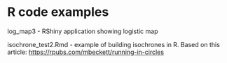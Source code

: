 # R code examples

log_map3 - RShiny application showing logistic map

isochrone_test2.Rmd - example of building isochrones in R. Based on this article: https://rpubs.com/mbeckett/running-in-circles
